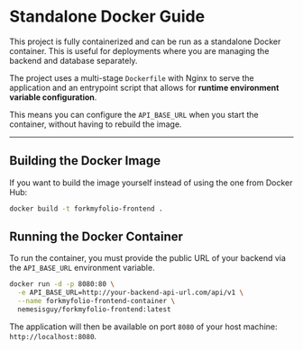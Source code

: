 # Standalone Docker Guide

This project is fully containerized and can be run as a standalone Docker container. This is useful for deployments where you are managing the backend and database separately.

The project uses a multi-stage `Dockerfile` with Nginx to serve the application and an entrypoint script that allows for **runtime environment variable configuration**.

This means you can configure the `API_BASE_URL` when you start the container, without having to rebuild the image.

---

## Building the Docker Image

If you want to build the image yourself instead of using the one from Docker Hub:
```bash
docker build -t forkmyfolio-frontend .
```

## Running the Docker Container

To run the container, you must provide the public URL of your backend via the `API_BASE_URL` environment variable.

```bash
docker run -d -p 8080:80 \
  -e API_BASE_URL=http://your-backend-api-url.com/api/v1 \
  --name forkmyfolio-frontend-container \
  nemesisguy/forkmyfolio-frontend:latest
```

The application will then be available on port `8080` of your host machine: `http://localhost:8080`.